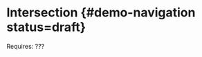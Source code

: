 # Intersection  {#demo-navigation status=draft}

<div class='requirements' markdown="1">

Requires: ???

</div>
